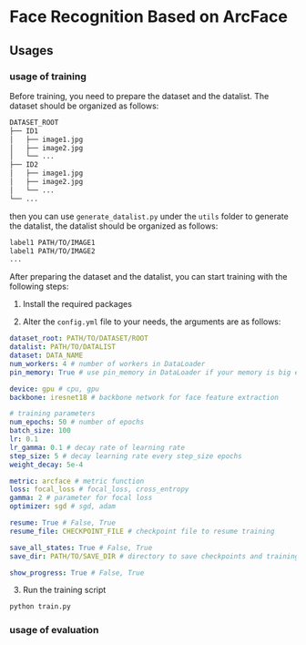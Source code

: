 # Face Recognition Based on ArcFace

## Usages

### usage of training

Before training, you need to prepare the dataset and the datalist. The dataset should be organized as follows:

```bash
DATASET_ROOT
├── ID1
│   ├── image1.jpg
│   ├── image2.jpg
│   └── ...
├── ID2
│   ├── image1.jpg
│   ├── image2.jpg
│   └── ...
└── ...
```

then you can use `generate_datalist.py` under the `utils` folder to generate the datalist, the datalist should be organized as follows:

```bash
label1 PATH/TO/IMAGE1
label1 PATH/TO/IMAGE2
...
```
After preparing the dataset and the datalist, you can start training with the following steps:

1. Install the required packages

2. Alter the `config.yml` file to your needs, the arguments are as follows:

```yaml
dataset_root: PATH/TO/DATASET/ROOT
datalist: PATH/TO/DATALIST
dataset: DATA_NAME
num_workers: 4 # number of workers in DataLoader
pin_memory: True # use pin_memory in DataLoader if your memory is big enough

device: gpu # cpu, gpu
backbone: iresnet18 # backbone network for face feature extraction

# training parameters
num_epochs: 50 # number of epochs
batch_size: 100
lr: 0.1
lr_gamma: 0.1 # decay rate of learning rate
step_size: 5 # decay learning rate every step_size epochs
weight_decay: 5e-4 

metric: arcface # metric function
loss: focal_loss # focal_loss, cross_entropy
gamma: 2 # parameter for focal loss
optimizer: sgd # sgd, adam

resume: True # False, True
resume_file: CHECKPOINT_FILE # checkpoint file to resume training

save_all_states: True # False, True
save_dir: PATH/TO/SAVE_DIR # directory to save checkpoints and training models

show_progress: True # False, True
```

3. Run the training script

```bash
python train.py
```

### usage of evaluation



